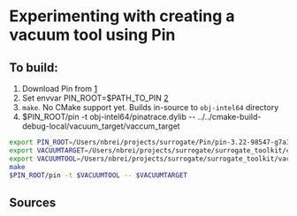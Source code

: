 

# Experimenting with creating a vacuum tool using Pin

## To build:

1. Download Pin from [1]
2. Set envvar PIN_ROOT=$PATH_TO_PIN [2]
3. `make`. No CMake support yet. Builds in-source to `obj-intel64` directory
4. $PIN_ROOT/pin -t obj-intel64/pinatrace.dylib -- ../../cmake-build-debug-local/vacuum_target/vaccum_target

```bash
export PIN_ROOT=/Users/nbrei/projects/surrogate/Pin/pin-3.22-98547-g7a303a835-clang-mac/
export VACUUMTARGET=/Users/nbrei/projects/surrogate/surrogate_toolkit/cmake-build-debug-local/vacuum_tool/vacuum_target
export VACUUMTOOL=/Users/nbrei/projects/surrogate/surrogate_toolkit/vacuum_tool/src/obj-intel64/vacuum_pin_plugin.dylib
make
$PIN_ROOT/pin -t $VACUUMTOOL -- $VACUUMTARGET
```

## Sources

[1]: https://www.intel.com/content/www/us/en/developer/articles/tool/pin-a-binary-instrumentation-tool-downloads.html
[2]: https://software.intel.com/sites/landingpage/pintool/docs/98547/Pin/html/index.html#BuildingInsideKit

